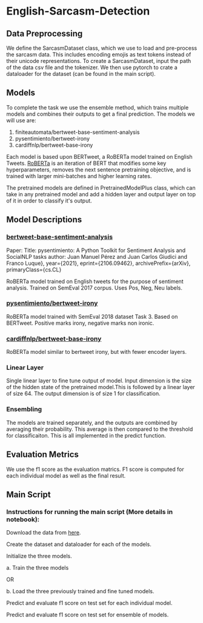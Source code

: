 # English-Sarcasm-Detection
<h2>Data Preprocessing</h2>
We define the SarcasmDataset class, which we use to load and pre-process the sarcasm data. This includes encoding emojis as text tokens instead of their unicode representations. To create a SarcasmDataset, input the path of the data csv file and the tokenizer. We then use pytorch to crate a dataloader for the dataset (can be found in the main script).

<h2>Models</h2>

To complete the task we use the ensemble method, which trains multiple models and combines their outputs to get a final prediction. The models we will use are:
1. finiteautomata/bertweet-base-sentiment-analysis
2. pysentimiento/bertweet-irony
3. cardiffnlp/bertweet-base-irony

Each model is based upon BERTweet, a RoBERTa model trained on English Tweets. [RoBERTa](https://huggingface.co/docs/transformers/model_doc/roberta) is an iteration of BERT that modifies some key hyperparameters, removes the next sentence pretraining objective, and is trained with larger mini-batches and higher learning rates.

The pretrained models are defined in PretrainedModelPlus class, which can take in any pretrained model and add a hidden layer and output layer on top of it in order to classify it's output.

<h2>Model Descriptions</h2>

### [bertweet-base-sentiment-analysis](https://huggingface.co/finiteautomata/bertweet-base-sentiment-analysis)


Paper: 
Title: pysentimiento: A Python Toolkit for Sentiment Analysis and SocialNLP tasks
author: Juan Manuel Pérez and Juan Carlos Giudici and Franco Luque},
year={2021},
eprint={2106.09462},
archivePrefix={arXiv},
primaryClass={cs.CL}




RoBERTa model trained on English tweets for the purpose of sentiment analysis. Trained on SemEval 2017 corpus. Uses Pos, Neg, Neu labels. 

### [pysentimiento/bertweet-irony](https://huggingface.co/pysentimiento/bertweet-irony)



RoBERTa model trained with SemEval 2018 dataset Task 3. Based on BERTweet. Positive marks irony, negative marks non ironic.

### [cardiffnlp/bertweet-base-irony](https://huggingface.co/cardiffnlp/bertweet-base-irony)



RoBERTa model similar to bertweet irony, but with fewer encoder layers. 

<h3>Linear Layer</h3>

Single linear layer to fine tune output of model. Input dimension is the size of the hidden state of the pretrained model.This is followed by a linear layer of size 64. The output dimension is of size 1 for classification.

<h3>Ensembling</h3>
The models are trained separately, and the outputs are combined by averaging their probability. This average is then compared to the threshold for classificaiton. This is all implemented in the predict function.

<h2>Evaluation Metrics</h2>
We use the f1 score as the evaluation matrics. F1 score is computed for each individual model as well as the final result.

## Main Script
### Instructions for running the main script (More details in notebook):

Download the data from [here](https://github.com/iabufarha/iSarcasmEval).

Create the dataset and dataloader for each of the models.

Initialize the three models.

a. Train the three models 

OR 

b. Load the three previously trained and fine tuned models.

Predict and evaluate f1 score on test set for each individual model.

Predict and evaluate f1 score on test set for ensemble of models.
